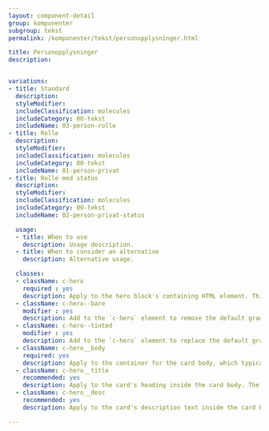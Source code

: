 ```yaml
---
layout: component-detail
group: komponenter
subgroup: tekst
permalink: /komponenter/tekst/personopplysninger.html

title: Personopplysninger
description:


variations:
- title: Standard
  description:
  styleModifier:
  includeClassification: molecules
  includeCategory: 00-tekst
  includeName: 03-person-rolle
- title: Rolle
  description:
  styleModifier:
  includeClassification: molecules
  includeCategory: 00-tekst
  includeName: 01-person-privat
- title: Rolle med status
  description:
  styleModifier:
  includeClassification: molecules
  includeCategory: 00-tekst
  includeName: 02-person-privat-status

  usage:
  - title: When to use
    description: Usage description.
  - title: When to consider an alternative
    description: Alternative usage.

  classes:
  - className: c-hero
    required : yes
    description: Apply to the hero block's containing HTML element. This class sets up the background-image handling and text color for the unit. The `c-hero` element should have just one immediate child, the `c-hero__body` element. Note, too, that the unit's hero image should be applied as a background image to this `c-hero` element.
  - className: c-hero--bare
    modifier : yes
    description: Add to the `c-hero` element to remove the default gradient overlay from the hero image.
  - className: c-hero--tinted
    modifier : yes
    description: Add to the `c-hero` element to replace the default gradient overlay with a solid, uniform tint.
  - className: c-hero__body
    required: yes
    description: Apply to the container for the card body, which typically includes a title and description (see below) but can include any arbitrary markup including buttons for a call to action. The class manages the card's background gradient.
  - className: c-hero__title
    recommended: yes
    description: Apply to the card's heading inside the card body. The recommended element for this class is `<h1>`.
  - className: c-hero__desc
    recommended: yes
    description: Apply to the card's description text inside the card body. The recommended element for this class is `<p>`.

---
```

